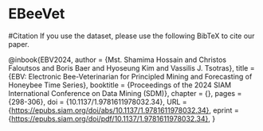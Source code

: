 # EBeeVet

#Citation
If you use the dataset, please use the following BibTeX to cite our paper. 

@inbook{EBV2024,
author = {Mst. Shamima Hossain and Christos Faloutsos and Boris Baer and Hyoseung Kim and Vassilis J. Tsotras},
title = {EBV: Electronic Bee-Veterinarian for Principled Mining and Forecasting of Honeybee Time Series},
booktitle = {Proceedings of the 2024 SIAM International Conference on Data Mining (SDM)},
chapter = {},
pages = {298-306},
doi = {10.1137/1.9781611978032.34},
URL = {https://epubs.siam.org/doi/abs/10.1137/1.9781611978032.34},
eprint = {https://epubs.siam.org/doi/pdf/10.1137/1.9781611978032.34},
}
